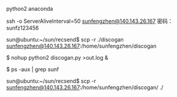python2 anaconda

ssh -o ServerAliveInterval=50 sunfengzhen@140.143.26.167
密码：sunfz123456

sun@ubuntu:~/sun/recsend$ scp -r ./discogan  sunfengzhen@140.143.26.167:/home/sunfengzhen/discogan

$ nohup python2 discogan.py >out.log &

$ ps -aux | grep sunf

sun@ubuntu:~/sun/recsend$ scp -r sunfengzhen@140.143.26.167:/home/sunfengzhen/discogan/ ./




